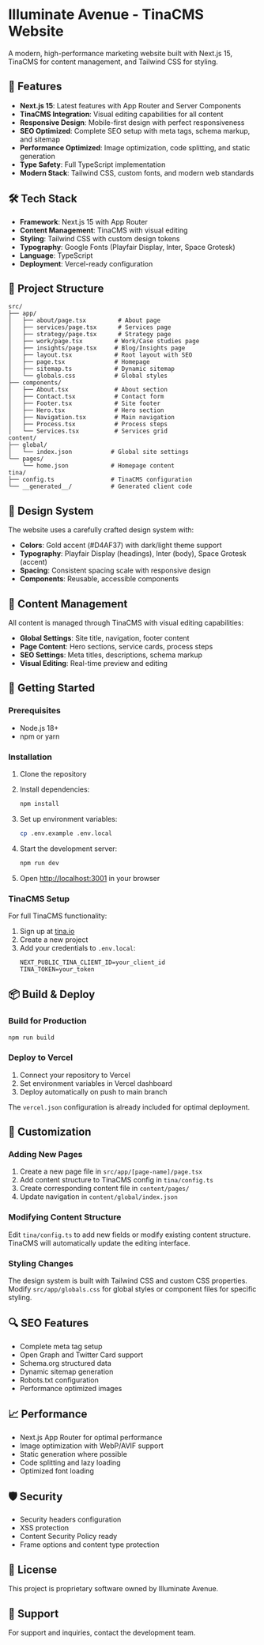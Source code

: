 # Illuminate Avenue - TinaCMS Website

A modern, high-performance marketing website built with Next.js 15, TinaCMS for content management, and Tailwind CSS for styling.

## 🚀 Features

- **Next.js 15**: Latest features with App Router and Server Components
- **TinaCMS Integration**: Visual editing capabilities for all content
- **Responsive Design**: Mobile-first design with perfect responsiveness
- **SEO Optimized**: Complete SEO setup with meta tags, schema markup, and sitemap
- **Performance Optimized**: Image optimization, code splitting, and static generation
- **Type Safety**: Full TypeScript implementation
- **Modern Stack**: Tailwind CSS, custom fonts, and modern web standards

## 🛠️ Tech Stack

- **Framework**: Next.js 15 with App Router
- **Content Management**: TinaCMS with visual editing
- **Styling**: Tailwind CSS with custom design tokens
- **Typography**: Google Fonts (Playfair Display, Inter, Space Grotesk)
- **Language**: TypeScript
- **Deployment**: Vercel-ready configuration

## 📁 Project Structure

```
src/
├── app/
│   ├── about/page.tsx         # About page
│   ├── services/page.tsx      # Services page  
│   ├── strategy/page.tsx      # Strategy page
│   ├── work/page.tsx         # Work/Case studies page
│   ├── insights/page.tsx     # Blog/Insights page
│   ├── layout.tsx            # Root layout with SEO
│   ├── page.tsx              # Homepage
│   ├── sitemap.ts            # Dynamic sitemap
│   └── globals.css           # Global styles
├── components/
│   ├── About.tsx             # About section
│   ├── Contact.tsx           # Contact form
│   ├── Footer.tsx            # Site footer
│   ├── Hero.tsx              # Hero section
│   ├── Navigation.tsx        # Main navigation
│   ├── Process.tsx           # Process steps
│   └── Services.tsx          # Services grid
content/
├── global/
│   └── index.json           # Global site settings
└── pages/
    └── home.json            # Homepage content
tina/
├── config.ts                # TinaCMS configuration
└── __generated__/           # Generated client code
```

## 🎨 Design System

The website uses a carefully crafted design system with:

- **Colors**: Gold accent (#D4AF37) with dark/light theme support
- **Typography**: Playfair Display (headings), Inter (body), Space Grotesk (accent)
- **Spacing**: Consistent spacing scale with responsive design
- **Components**: Reusable, accessible components

## 📝 Content Management

All content is managed through TinaCMS with visual editing capabilities:

- **Global Settings**: Site title, navigation, footer content
- **Page Content**: Hero sections, service cards, process steps
- **SEO Settings**: Meta titles, descriptions, schema markup
- **Visual Editing**: Real-time preview and editing

## 🚀 Getting Started

### Prerequisites

- Node.js 18+ 
- npm or yarn

### Installation

1. Clone the repository
2. Install dependencies:
   ```bash
   npm install
   ```

3. Set up environment variables:
   ```bash
   cp .env.example .env.local
   ```

4. Start the development server:
   ```bash
   npm run dev
   ```

5. Open [http://localhost:3001](http://localhost:3001) in your browser

### TinaCMS Setup

For full TinaCMS functionality:

1. Sign up at [tina.io](https://tina.io)
2. Create a new project
3. Add your credentials to `.env.local`:
   ```
   NEXT_PUBLIC_TINA_CLIENT_ID=your_client_id
   TINA_TOKEN=your_token
   ```

## 📦 Build & Deploy

### Build for Production

```bash
npm run build
```

### Deploy to Vercel

1. Connect your repository to Vercel
2. Set environment variables in Vercel dashboard
3. Deploy automatically on push to main branch

The `vercel.json` configuration is already included for optimal deployment.

## 🔧 Customization

### Adding New Pages

1. Create a new page file in `src/app/[page-name]/page.tsx`
2. Add content structure to TinaCMS config in `tina/config.ts`
3. Create corresponding content file in `content/pages/`
4. Update navigation in `content/global/index.json`

### Modifying Content Structure

Edit `tina/config.ts` to add new fields or modify existing content structure. TinaCMS will automatically update the editing interface.

### Styling Changes

The design system is built with Tailwind CSS and custom CSS properties. Modify `src/app/globals.css` for global styles or component files for specific styling.

## 🔍 SEO Features

- Complete meta tag setup
- Open Graph and Twitter Card support
- Schema.org structured data
- Dynamic sitemap generation
- Robots.txt configuration
- Performance optimized images

## 📈 Performance

- Next.js App Router for optimal performance
- Image optimization with WebP/AVIF support
- Static generation where possible
- Code splitting and lazy loading
- Optimized font loading

## 🛡️ Security

- Security headers configuration
- XSS protection
- Content Security Policy ready
- Frame options and content type protection

## 📄 License

This project is proprietary software owned by Illuminate Avenue.

## 🤝 Support

For support and inquiries, contact the development team.
